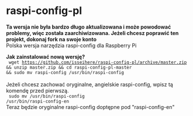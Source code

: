 # raspi-config-pl
<strong>Ta wersja nie była bardzo długo aktualizowana i może powodować problemy, więc została zaarchiwizowana. Jeżeli chcesz poprawić ten projekt, dokonaj fork na swoje konto</strong><br>
Polska wersja narzędzia raspi-config dla Raspberry Pi

<b>Jak zainstalować nową wersję?<br></b>
<code>
wget https://github.com/isseihere/raspi-config-pl/archive/master.zip && unzip master.zip && cd raspi-config-pl-master && sudo mv raspi-config /usr/bin/raspi-config
</code><br>
<br>
Jeżeli chcesz zachować oryginalne, angielskie raspi-config, wpisz tą komendę przed pierwszą.<br>
<code>
sudo mv /usr/bin/raspi-config /usr/bin/raspi-config-en
</code><br>
Teraz będzie oryginalne raspi-config doptępne pod "raspi-config-en"
